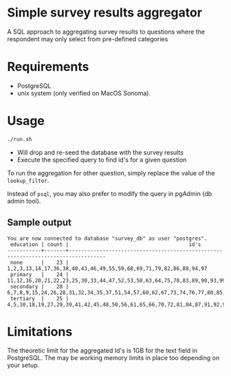 # Simple survey results aggregator

A SQL approach to aggregating survey results to questions where the respondent may only select from pre-defined categories

# Requirements
- PostgreSQL
- unix system (only verified on MacOS Sonoma).

# Usage

```bash
./run.sh
```

- Will drop and re-seed the database with the survey results
- Execute the specified query to find id's for a given question

To run the aggregation for other question, simply replace the value of the `lookup_filter`.

Instead of `psql`, you may also prefer to modify the query in pgAdmin (db admin tool).

## Sample output

```
You are now connected to database "survey_db" as user "postgres".
 education | count |                                       id's                                       
-----------+-------+----------------------------------------------------------------------------------
 none      |    23 | 1,2,3,13,14,17,36,38,40,43,46,49,55,59,68,69,71,79,82,86,88,94,97
 primary   |    24 | 11,12,16,20,21,22,23,25,30,33,44,47,52,53,58,63,64,75,78,83,89,90,93,99
 secondary |    28 | 6,7,8,9,15,24,26,28,31,32,34,35,37,51,54,57,60,62,67,73,74,76,77,80,85,96,98,100
 tertiary  |    25 | 4,5,10,18,19,27,29,39,41,42,45,48,50,56,61,65,66,70,72,81,84,87,91,92,95
```

# Limitations

The theoretic limit for the aggregated Id's is 1GB for the text field in PostgreSQL.
The may be working memory limits in place too depending on your setup.
